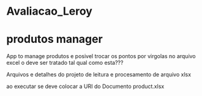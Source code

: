 # Avaliacao_Leroy
# produtos manager
App to manage produtos
e posivel trocar os pontos por virgolas no arquivo excel o deve ser tratado tal qual como esta???

Arquivos e detalhes do projeto de leitura e procesamento de arquivo xlsx

ao executar se deve colocar a URI do Documento product.xlsx


